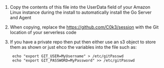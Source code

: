 1. Copy the contents of this file into the UserData field of your Amazon Linux instance during the install to automatically install the Go Server and Agent
  1. When copying, replace the https://github.com/C0k3/session with the Git location of your serverless code
  1. If you have a private repo then put then either use an s3 object to store them as shown or just ehco the variables into the file such as:
  
          echo "export GIT_USER=MyUsername" > /etc/gitPasswd
          echo "export GIT_PASSWORD=MyPassword" >> /etc/gitPasswd

        
        
        

